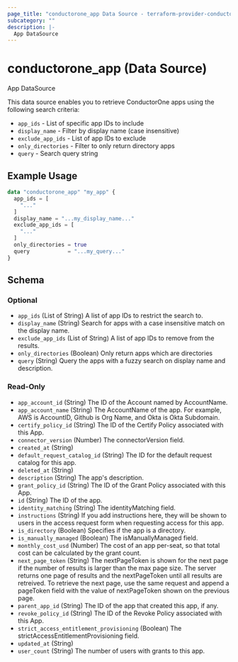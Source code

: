 ```yaml
---
page_title: "conductorone_app Data Source - terraform-provider-conductorone"
subcategory: ""
description: |-
  App DataSource
---
```


# conductorone_app (Data Source)

App DataSource

This data source enables you to retrieve ConductorOne apps using the following search criteria:

* `app_ids` - List of specific app IDs to include
* `display_name` - Filter by display name (case insensitive)
* `exclude_app_ids` - List of app IDs to exclude
* `only_directories` - Filter to only return directory apps
* `query` - Search query string

## Example Usage

```terraform
data "conductorone_app" "my_app" {
  app_ids = [
    "..."
  ]
  display_name = "...my_display_name..."
  exclude_app_ids = [
    "..."
  ]
  only_directories = true
  query            = "...my_query..."
}
```

<!-- schema generated by tfplugindocs -->
## Schema

### Optional

- `app_ids` (List of String) A list of app IDs to restrict the search to.
- `display_name` (String) Search for apps with a case insensitive match on the display name.
- `exclude_app_ids` (List of String) A list of app IDs to remove from the results.
- `only_directories` (Boolean) Only return apps which are directories
- `query` (String) Query the apps with a fuzzy search on display name and description.

### Read-Only

- `app_account_id` (String) The ID of the Account named by AccountName.
- `app_account_name` (String) The AccountName of the app. For example, AWS is AccountID, Github is Org Name, and Okta is Okta Subdomain.
- `certify_policy_id` (String) The ID of the Certify Policy associated with this App.
- `connector_version` (Number) The connectorVersion field.
- `created_at` (String)
- `default_request_catalog_id` (String) The ID for the default request catalog for this app.
- `deleted_at` (String)
- `description` (String) The app's description.
- `grant_policy_id` (String) The ID of the Grant Policy associated with this App.
- `id` (String) The ID of the app.
- `identity_matching` (String) The identityMatching field.
- `instructions` (String) If you add instructions here, they will be shown to users in the access request form when requesting access for this app.
- `is_directory` (Boolean) Specifies if the app is a directory.
- `is_manually_managed` (Boolean) The isManuallyManaged field.
- `monthly_cost_usd` (Number) The cost of an app per-seat, so that total cost can be calculated by the grant count.
- `next_page_token` (String) The nextPageToken is shown for the next page if the number of results is larger than the max page size.
 The server returns one page of results and the nextPageToken until all results are retreived.
 To retrieve the next page, use the same request and append a pageToken field with the value of nextPageToken shown on the previous page.
- `parent_app_id` (String) The ID of the app that created this app, if any.
- `revoke_policy_id` (String) The ID of the Revoke Policy associated with this App.
- `strict_access_entitlement_provisioning` (Boolean) The strictAccessEntitlementProvisioning field.
- `updated_at` (String)
- `user_count` (String) The number of users with grants to this app.